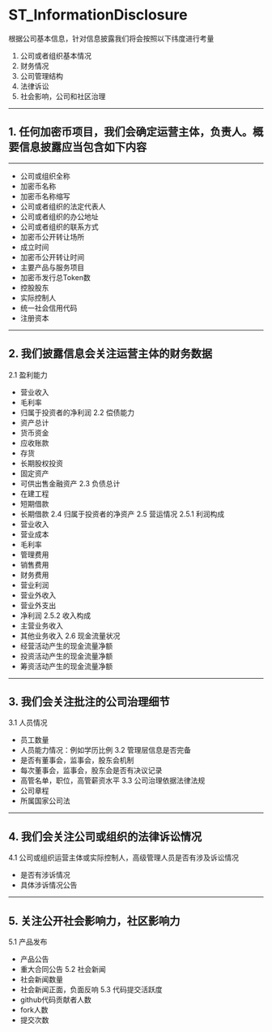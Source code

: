 ﻿# ST_InformationDisclosure
 
根据公司基本信息，针对信息披露我们将会按照以下纬度进行考量
1. 公司或者组织基本情况
2. 财务情况
3. 公司管理结构
4. 法律诉讼
5. 社会影响，公司和社区治理
-----
## 1. 任何加密币项目，我们会确定运营主体，负责人。概要信息披露应当包含如下内容
-----
 * 公司或组织全称 
 * 加密币名称
 * 加密币名称缩写  
 * 公司或者组织的法定代表人 
 * 公司或者组织的办公地址 
 * 公司或者组织的联系方式
 * 加密币公开转让场所
 * 成立时间 
 * 加密币公开转让时间 
 * 主要产品与服务项目 
 * 加密币发行总Token数 
 * 控股股东 
 * 实际控制人 
 * 统一社会信用代码 
 * 注册资本 
-----
## 2. 我们披露信息会关注运营主体的财务数据
 2.1 盈利能力
  *  营业收入 
  * 毛利率
  * 归属于投资者的净利润
 2.2 偿债能力
  * 资产总计
  * 货币资金
  * 应收账款
  * 存货
  * 长期股权投资
  * 固定资产
  * 可供出售金融资产
 2.3 负债总计
  * 在建工程
  * 短期借款
  * 长期借款
 2.4 归属于投资者的净资产
 2.5 营运情况
 2.5.1 利润构成
  * 营业收入
  * 营业成本
  * 毛利率
  * 管理费用
  * 销售费用
  * 财务费用
  * 营业利润
  * 营业外收入
  * 营业外支出
  * 净利润
 2.5.2 收入构成
  * 主营业务收入
  * 其他业务收入
 2.6 现金流量状况
  * 经营活动产生的现金流量净额
  * 投资活动产生的现金流量净额
  * 筹资活动产生的现金流量净额
-----
## 3. 我们会关注批注的公司治理细节
3.1 人员情况
 * 员工数量
 * 人员能力情况：例如学历比例
3.2 管理层信息是否完备
 * 是否有董事会，监事会，股东会机制
 * 每次董事会，监事会，股东会是否有决议记录
 * 高管名单，职位，高管薪资水平
3.3 公司治理依据法律法规
 * 公司章程
 * 所属国家公司法
------
## 4. 我们会关注公司或组织的法律诉讼情况
4.1 公司或组织运营主体或实际控制人，高级管理人员是否有涉及诉讼情况
 * 是否有涉诉情况
 * 具体涉诉情况公告
-------
## 5. 关注公开社会影响力，社区影响力
5.1 产品发布
 * 产品公告
 * 重大合同公告
5.2 社会新闻
  * 社会新闻数量
  * 社会新闻正面，负面反响
5.3 代码提交活跃度
  * github代码贡献者人数
  * fork人数
  * 提交次数
  
